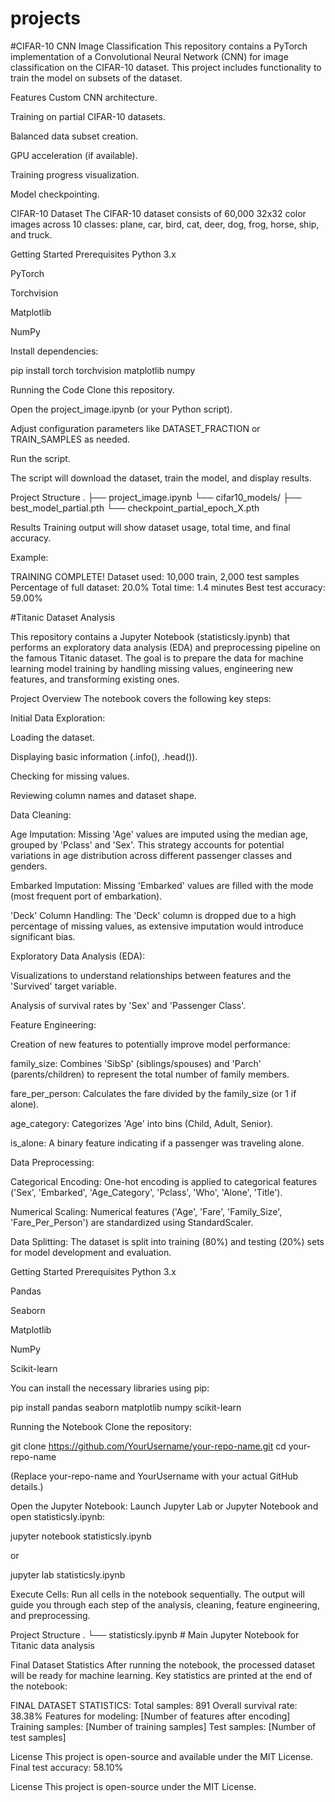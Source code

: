 # projects
#CIFAR-10 CNN Image Classification
This repository contains a PyTorch implementation of a Convolutional Neural Network (CNN) for image classification on the CIFAR-10 dataset. This project includes functionality to train the model on subsets of the dataset.

Features
Custom CNN architecture.

Training on partial CIFAR-10 datasets.

Balanced data subset creation.

GPU acceleration (if available).

Training progress visualization.

Model checkpointing.

CIFAR-10 Dataset
The CIFAR-10 dataset consists of 60,000 32x32 color images across 10 classes: plane, car, bird, cat, deer, dog, frog, horse, ship, and truck.

Getting Started
Prerequisites
Python 3.x

PyTorch

Torchvision

Matplotlib

NumPy

Install dependencies:

pip install torch torchvision matplotlib numpy

Running the Code
Clone this repository.

Open the project_image.ipynb (or your Python script).

Adjust configuration parameters like DATASET_FRACTION or TRAIN_SAMPLES as needed.

Run the script.

The script will download the dataset, train the model, and display results.

Project Structure
.
├── project_image.ipynb
└── cifar10_models/
    ├── best_model_partial.pth
    └── checkpoint_partial_epoch_X.pth

Results
Training output will show dataset usage, total time, and final accuracy.

Example:

TRAINING COMPLETE!
Dataset used: 10,000 train, 2,000 test samples
Percentage of full dataset: 20.0%
Total time: 1.4 minutes
Best test accuracy: 59.00%











#Titanic Dataset Analysis


This repository contains a Jupyter Notebook (statisticsly.ipynb) that performs an exploratory data analysis (EDA) and preprocessing pipeline on the famous Titanic dataset. The goal is to prepare the data for machine learning model training by handling missing values, engineering new features, and transforming existing ones.

Project Overview
The notebook covers the following key steps:

Initial Data Exploration:

Loading the dataset.

Displaying basic information (.info(), .head()).

Checking for missing values.

Reviewing column names and dataset shape.

Data Cleaning:

Age Imputation: Missing 'Age' values are imputed using the median age, grouped by 'Pclass' and 'Sex'. This strategy accounts for potential variations in age distribution across different passenger classes and genders.

Embarked Imputation: Missing 'Embarked' values are filled with the mode (most frequent port of embarkation).

'Deck' Column Handling: The 'Deck' column is dropped due to a high percentage of missing values, as extensive imputation would introduce significant bias.

Exploratory Data Analysis (EDA):

Visualizations to understand relationships between features and the 'Survived' target variable.

Analysis of survival rates by 'Sex' and 'Passenger Class'.

Feature Engineering:

Creation of new features to potentially improve model performance:

family_size: Combines 'SibSp' (siblings/spouses) and 'Parch' (parents/children) to represent the total number of family members.

fare_per_person: Calculates the fare divided by the family_size (or 1 if alone).

age_category: Categorizes 'Age' into bins (Child, Adult, Senior).

is_alone: A binary feature indicating if a passenger was traveling alone.

Data Preprocessing:

Categorical Encoding: One-hot encoding is applied to categorical features ('Sex', 'Embarked', 'Age_Category', 'Pclass', 'Who', 'Alone', 'Title').

Numerical Scaling: Numerical features ('Age', 'Fare', 'Family_Size', 'Fare_Per_Person') are standardized using StandardScaler.

Data Splitting: The dataset is split into training (80%) and testing (20%) sets for model development and evaluation.

Getting Started
Prerequisites
Python 3.x

Pandas

Seaborn

Matplotlib

NumPy

Scikit-learn

You can install the necessary libraries using pip:

pip install pandas seaborn matplotlib numpy scikit-learn

Running the Notebook
Clone the repository:

git clone https://github.com/YourUsername/your-repo-name.git
cd your-repo-name

(Replace your-repo-name and YourUsername with your actual GitHub details.)

Open the Jupyter Notebook:
Launch Jupyter Lab or Jupyter Notebook and open statisticsly.ipynb:

jupyter notebook statisticsly.ipynb

or

jupyter lab statisticsly.ipynb

Execute Cells:
Run all cells in the notebook sequentially. The output will guide you through each step of the analysis, cleaning, feature engineering, and preprocessing.

Project Structure
.
└── statisticsly.ipynb  # Main Jupyter Notebook for Titanic data analysis

Final Dataset Statistics
After running the notebook, the processed dataset will be ready for machine learning. Key statistics are printed at the end of the notebook:

FINAL DATASET STATISTICS:
Total samples: 891
Overall survival rate: 38.38%
Features for modeling: [Number of features after encoding]
Training samples: [Number of training samples]
Test samples: [Number of test samples]

License
This project is open-source and available under the MIT License.
Final test accuracy: 58.10%

License
This project is open-source under the MIT License.
